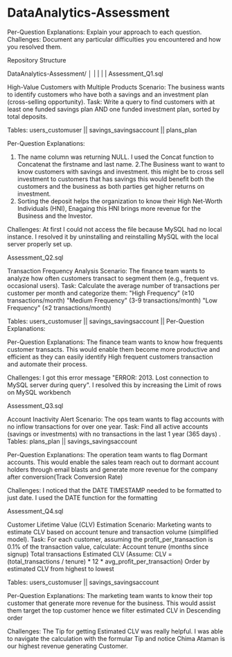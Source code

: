 # DataAnalytics-Assessment

Per-Question Explanations: Explain your approach to each question.
Challenges: Document any particular difficulties you encountered and how you resolved them.

Repository Structure

DataAnalytics-Assessment/
│
|
|
|
|
Assessment_Q1.sql

High-Value Customers with Multiple Products
Scenario: The business wants to identify customers who have both a savings and an investment plan (cross-selling opportunity).
Task: Write a query to find customers with at least one funded savings plan AND one funded investment plan, sorted by total deposits.

Tables: users_customuser || savings_savingsaccount || plans_plan


Per-Question Explanations: 
1. The name column was returning NULL. I used the Concat function to Concatenat the firstname and last name. 
2.The Business want to want to know customers with savings and investment. this might be to cross sell investment to customers that has savings this would benefit both the customers and the business as both parties get higher returns on investment.
3. Sorting the deposit helps the organization to know their High Net-Worth Individuals (HNI), Enagaing this HNI brings more revenue for the Business and the Investor.


Challenges: At first I could not access the file because MySQL had no local instance. I resolved it by uninstalling and reinstalling MySQL with the local server properly set up.


Assessment_Q2.sql

Transaction Frequency Analysis
Scenario: The finance team wants to analyze how often customers transact to segment them (e.g., frequent vs. occasional users).
Task: Calculate the average number of transactions per customer per month and categorize them:
"High Frequency" (≥10 transactions/month)
"Medium Frequency" (3-9 transactions/month)
"Low Frequency" (≤2 transactions/month)

Tables: users_customuser || savings_savingsaccount || Per-Question Explanations: 

Per-Question Explanations: The finance team wants to know how frequents customer transacts. This would enable them become more productive and efficient as they can easily identify High frequent customers transaction and automate their process. 

Challenges: I got this error message "ERROR: 2013. Lost connection to MySQL server during query". I resolved this by increasing the Limit of rows on MySQL workbench 


Assessment_Q3.sql

Account Inactivity Alert
Scenario: The ops team wants to flag accounts with no inflow transactions for over one year.
Task: Find all active accounts (savings or investments) with no transactions in the last 1 year (365 days) .
Tables: plans_plan || savings_savingsaccount

Per-Question Explanations: The operation team wants to flag Dormant accounts. This would enable the sales team reach out to dormant account holders through email blasts and generate more revenue for the company after conversion(Track Conversion Rate)

Challenges: I noticed that the DATE TIMESTAMP needed to be formatted to just date. I used the DATE function for the formatting


Assessment_Q4.sql

Customer Lifetime Value (CLV) Estimation
Scenario: Marketing wants to estimate CLV based on account tenure and transaction volume (simplified model).
Task: For each customer, assuming the profit_per_transaction is 0.1% of the transaction value, 
calculate:
Account tenure (months since signup)
Total transactions
Estimated CLV (Assume: CLV = (total_transactions / tenure) * 12 * avg_profit_per_transaction)
Order by estimated CLV from highest to lowest

Tables: users_customuser || savings_savingsaccount


Per-Question Explanations: The marketing team wants to know their top customer that generate more revenue for the business. This would assist them target the top customer hence we filter estimated CLV in Descending order

Challenges: The Tip for getting Estimated CLV was really helpful. I was able to navigate the calculation with the formular Tip and notice Chima Ataman is our highest revenue generating Customer.
